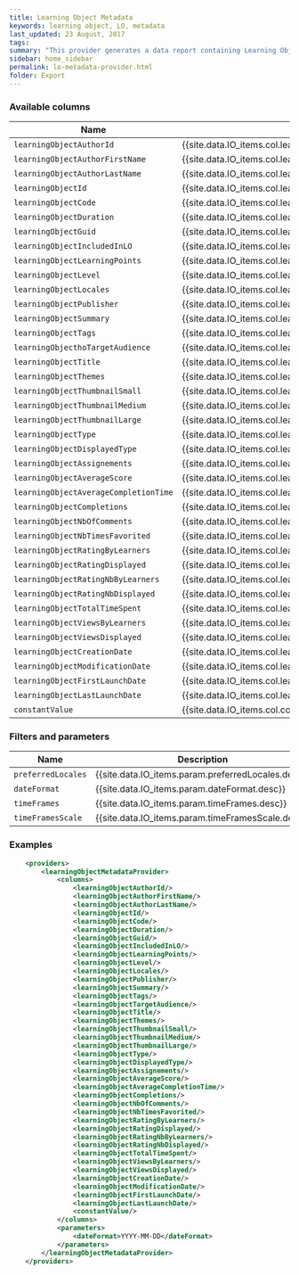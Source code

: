 ```yaml
---
title: Learning Object Metadata
keywords: learning object, LO, metadata
last_updated: 23 August, 2017
tags: 
summary: "This provider generates a data report containing Learning Object metadata. The following columns for each Learning Object can be included in this report."
sidebar: home_sidebar
permalink: lo-metadata-provider.html
folder: Export
---
```


### Available columns

Name | Description
---|---
`learningObjectAuthorId` | {{site.data.IO_items.col.learningObjectAuthorId.desc}}
`learningObjectAuthorFirstName` | {{site.data.IO_items.col.learningObjectAuthorFirstName.desc}}
`learningObjectAuthorLastName` | {{site.data.IO_items.col.learningObjectAuthorLastName.desc}}
`learningObjectId` | {{site.data.IO_items.col.learningObjectId.desc}}
`learningObjectCode` | {{site.data.IO_items.col.learningObjectCode.desc}}
`learningObjectDuration` | {{site.data.IO_items.col.learningObjectDuration.desc}}
`learningObjectGuid` | {{site.data.IO_items.col.learningObjectGuid.desc}}
`learningObjectIncludedInLO` | {{site.data.IO_items.col.learningObjectIncludedInLO.desc}}
`learningObjectLearningPoints` | {{site.data.IO_items.col.learningObjectLearningPoints.desc}}
`learningObjectLevel` | {{site.data.IO_items.col.learningObjectLevel.desc}}
`learningObjectLocales` | {{site.data.IO_items.col.learningObjectLocales.desc}}
`learningObjectPublisher` | {{site.data.IO_items.col.learningObjectPublisher.desc}}
`learningObjectSummary` | {{site.data.IO_items.col.learningObjectSummary.desc}}
`learningObjectTags` | {{site.data.IO_items.col.learningObjectTags.desc}}
`learningObjecthoTargetAudience` | {{site.data.IO_items.col.learningObjectTargetAudience.desc}}
`learningObjectTitle` | {{site.data.IO_items.col.learningObjectTitle.desc}}
`learningObjectThemes` | {{site.data.IO_items.col.learningObjectThemes.desc}}
`learningObjectThumbnailSmall` | {{site.data.IO_items.col.learningObjectThumbnailSmall.desc}}
`learningObjectThumbnailMedium` | {{site.data.IO_items.col.learningObjectThumbnailMedium.desc}}
`learningObjectThumbnailLarge` | {{site.data.IO_items.col.learningObjectThumbnailLarge.desc}}
`learningObjectType` | {{site.data.IO_items.col.learningObjectType.desc}}
`learningObjectDisplayedType` | {{site.data.IO_items.col.learningObjectDisplayedType.desc}}
`learningObjectAssignements` | {{site.data.IO_items.col.learningObjectAssignements.desc}}
`learningObjectAverageScore` | {{site.data.IO_items.col.learningObjectAverageScore.desc}}
`learningObjectAverageCompletionTime` | {{site.data.IO_items.col.learningObjectAverageCompletionTime.desc}}
`learningObjectCompletions` | {{site.data.IO_items.col.learningObjectCompletions.desc}}
`learningObjectNbOfComments` | {{site.data.IO_items.col.learningObjectNbOfComments.desc}}
`learningObjectNbTimesFavorited` | {{site.data.IO_items.col.learningObjectNbTimesFavorited.desc}}
`learningObjectRatingByLearners` | {{site.data.IO_items.col.learningObjectRatingByLearners.desc}}
`learningObjectRatingDisplayed` | {{site.data.IO_items.col.learningObjectRatingDisplayed.desc}}
`learningObjectRatingNbByLearners` | {{site.data.IO_items.col.learningObjectRatingNbByLearners.desc}}
`learningObjectRatingNbDisplayed` | {{site.data.IO_items.col.learningObjectRatingNbDisplayed.desc}}
`learningObjectTotalTimeSpent` | {{site.data.IO_items.col.learningObjectTotalTimeSpent.desc}}
`learningObjectViewsByLearners` | {{site.data.IO_items.col.learningObjectViewsByLearners.desc}}
`learningObjectViewsDisplayed` | {{site.data.IO_items.col.learningObjectViewsDisplayed.desc}}
`learningObjectCreationDate` | {{site.data.IO_items.col.learningObjectCreationDate.desc}}
`learningObjectModificationDate` | {{site.data.IO_items.col.learningObjectModificationDate.desc}}
`learningObjectFirstLaunchDate` | {{site.data.IO_items.col.learningObjectFirstLaunchDate.desc}}
`learningObjectLastLaunchDate` | {{site.data.IO_items.col.learningObjectLastLaunchDate.desc}}
`constantValue` | {{site.data.IO_items.col.constantValue.desc}}

### Filters and parameters

Name | Description
---|---
`preferredLocales` | {{site.data.IO_items.param.preferredLocales.desc}}
`dateFormat` | {{site.data.IO_items.param.dateFormat.desc}}
`timeFrames` | {{site.data.IO_items.param.timeFrames.desc}}
`timeFramesScale` | {{site.data.IO_items.param.timeFramesScale.desc}}

### Examples
```xml
    <providers>
        <learningObjectMetadataProvider>
            <columns>
                <learningObjectAuthorId/>
                <learningObjectAuthorFirstName/>
                <learningObjectAuthorLastName/>
                <learningObjectId/>
                <learningObjectCode/>
                <learningObjectDuration/>
                <learningObjectGuid/>
                <learningObjectIncludedInLO/>
                <learningObjectLearningPoints/>
                <learningObjectLevel/>
                <learningObjectLocales/>
                <learningObjectPublisher/>
                <learningObjectSummary/>
                <learningObjectTags/>
                <learningObjectTargetAudience/>
                <learningObjectTitle/>
                <learningObjectThemes/>
                <learningObjectThumbnailSmall/>
                <learningObjectThumbnailMedium/>
                <learningObjectThumbnailLarge/>
                <learningObjectType/>
                <learningObjectDisplayedType/>
                <learningObjectAssignements/>
                <learningObjectAverageScore/>
                <learningObjectAverageCompletionTime/>
                <learningObjectCompletions/>
                <learningObjectNbOfComments/>
                <learningObjectNbTimesFavorited/>
                <learningObjectRatingByLearners/>
                <learningObjectRatingDisplayed/>
                <learningObjectRatingNbByLearners/>
                <learningObjectRatingNbDisplayed/>
                <learningObjectTotalTimeSpent/>
                <learningObjectViewsByLearners/>
                <learningObjectViewsDisplayed/>
                <learningObjectCreationDate/>
                <learningObjectModificationDate/>
                <learningObjectFirstLaunchDate/>
                <learningObjectLastLaunchDate/>
                <constantValue/>
            </columns>
            <parameters>
                <dateFormat>YYYY-MM-DD</dateFormat>
            </parameters>
        </learningObjectMetadataProvider>
    </providers>
```